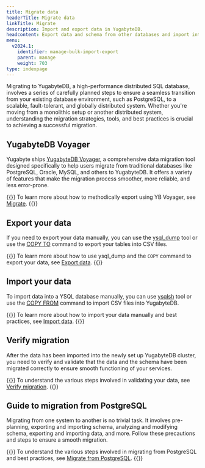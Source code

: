 ```yaml
---
title: Migrate data
headerTitle: Migrate data
linkTitle: Migrate
description: Import and export data in YugabyteDB.
headcontent: Export data and schema from other databases and import into YugabyteDB
menu:
  v2024.1:
    identifier: manage-bulk-import-export
    parent: manage
    weight: 703
type: indexpage
---
```


Migrating to YugabyteDB, a high-performance distributed SQL database, involves a series of carefully planned steps to ensure a seamless transition from your existing database environment, such as PostgreSQL, to a scalable, fault-tolerant, and globally distributed system. Whether you're moving from a monolithic setup or another distributed system, understanding the migration strategies, tools, and best practices is crucial to achieving a successful migration.

## YugabyteDB Voyager

Yugabyte ships [YugabyteDB Voyager](/preview/yugabyte-voyager/), a comprehensive data migration tool designed specifically to help users migrate from traditional databases like PostgreSQL, Oracle, MySQL, and others to YugabyteDB. It offers a variety of features that make the migration process smoother, more reliable, and less error-prone.

{{<lead link="/preview/yugabyte-voyager/migrate/">}}
To learn more about how to methodically export using YB Voyager, see [Migrate](/preview/yugabyte-voyager/migrate/).
{{</lead>}}

## Export your data

If you need to export your data manually, you can use the [ysql_dump](../../admin/ysql-dump/) tool or use the [COPY TO](../../api/ysql/the-sql-language/statements/cmd_copy/) command to export your tables into CSV files.

{{<lead link="../../manage/data-migration/bulk-export-ysql/">}}
To learn more about how to use ysql_dump and the `COPY` command to export your data, see [Export data](../../manage/data-migration/bulk-export-ysql/).
{{</lead>}}

## Import your data

To import data into a YSQL database manually, you can use [ysqlsh](../../api/ysqlsh/) tool or use the [COPY FROM](../../api/ysql/the-sql-language/statements/cmd_copy/) command to import CSV files into YugabyteDB.

{{<lead link="../../manage/data-migration/bulk-import-ysql/">}}
To learn more about how to import your data manually and best practices, see [Import data](../../manage/data-migration/bulk-import-ysql/).
{{</lead>}}

## Verify migration

After the data has been imported into the newly set up YugabyteDB cluster, you need to verify and validate that the data and the schema have been migrated correctly to ensure smooth functioning of your services.

{{<lead link="">}}
To understand the various steps involved in validating your data, see [Verify migration](./verify-migration-ysql).
{{</lead>}}

## Guide to migration from PostgreSQL

Migrating from one system to another is no trivial task. It involves pre-planning, exporting and importing schema, analyzing and modifying schema, exporting and importing data, and more. Follow these precautions and steps to ensure a smooth migration.

{{<lead link="../../manage/data-migration/migrate-from-postgres/">}}
To understand the various steps involved in migrating from PostgreSQL and best practices, see [Migrate from PostgreSQL](../../manage/data-migration/migrate-from-postgres/).
{{</lead>}}